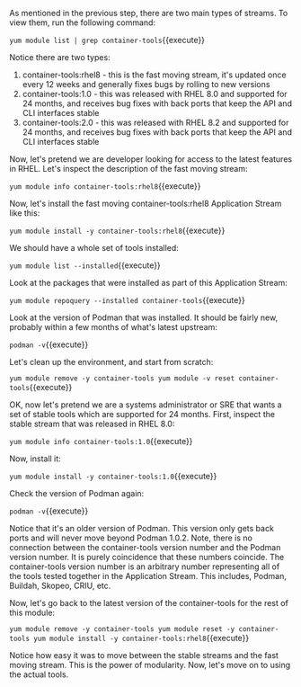 As mentioned in the previous step, there are two main types of streams. To view them, run the following command:

``yum module list | grep container-tools``{{execute}}

Notice there are two types:
1. container-tools:rhel8 - this is the fast moving stream, it's updated once every 12 weeks and generally fixes bugs by rolling to new versions
2. container-tools:1.0 - this was released with RHEL 8.0 and supported for 24 months, and receives bug fixes with back ports that keep the API and CLI interfaces stable
3. container-tools:2.0 - this was released with RHEL 8.2 and supported for 24 months, and receives bug fixes with back ports that keep the API and CLI interfaces stable

Now, let's pretend we are developer looking for access to the latest features in RHEL. Let's inspect the description of the fast moving stream:

``yum module info container-tools:rhel8``{{execute}}

Now, let's install the fast moving container-tools:rhel8 Application Stream like this:

``yum module install -y container-tools:rhel8``{{execute}}

We should have a whole set of tools installed:

``yum module list --installed``{{execute}}

Look at the packages that were installed as part of this Application Stream:

``yum module repoquery --installed container-tools``{{execute}}

Look at the version of Podman that was installed. It should be fairly new, probably within a few months of what's latest upstream:

``podman -v``{{execute}}

Let's clean up the environment, and start from scratch:

``yum module remove -y container-tools
yum module -v reset container-tools``{{execute}}

OK, now let's pretend we are a systems administrator or SRE that wants a set of stable tools which are supported for 24 months. First, inspect the stable stream that was released in RHEL 8.0:

``yum module info container-tools:1.0``{{execute}}

Now, install it:

``yum module install -y container-tools:1.0``{{execute}}

Check the version of Podman again:

``podman -v``{{execute}}

Notice that it's an older version of Podman. This version only gets back ports and will never move beyond Podman 1.0.2. Note, there is no connection between the container-tools version number and the Podman version number. It is purely coincidence that these numbers coincide. The container-tools version number is an arbitrary number representing all of the tools tested together in the Application Stream. This includes, Podman, Buildah, Skopeo, CRIU, etc. 

Now, let's go back to the latest version of the container-tools for the rest of this module:

``yum module remove -y container-tools
yum module reset -y container-tools
yum module install -y container-tools:rhel8``{{execute}}

Notice how easy it was to move between the stable streams and the fast moving stream. This is the power of modularity. Now, let's move on to using the actual tools.
